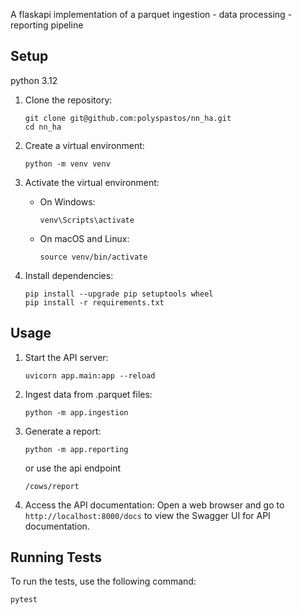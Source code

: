 A flaskapi implementation of a parquet ingestion - data processing - reporting pipeline

## Setup

python 3.12

1. Clone the repository:
   ```
   git clone git@github.com:polyspastos/nn_ha.git
   cd nn_ha
   ```

2. Create a virtual environment:
   ```
   python -m venv venv
   ```

3. Activate the virtual environment:
   - On Windows:
     ```
     venv\Scripts\activate
     ```
   - On macOS and Linux:
     ```
     source venv/bin/activate
     ```

4. Install dependencies:
   ```
   pip install --upgrade pip setuptools wheel
   pip install -r requirements.txt
   ```

## Usage

1. Start the API server:
   ```
   uvicorn app.main:app --reload
   ```

2. Ingest data from .parquet files:
   ```
   python -m app.ingestion
   ```

3. Generate a report:
   ```
   python -m app.reporting
   ```

   or use the api endpoint
   ```
   /cows/report
   ```

4. Access the API documentation:
   Open a web browser and go to `http://localhost:8000/docs` to view the Swagger UI for API documentation.

## Running Tests

To run the tests, use the following command:

```
pytest
```
